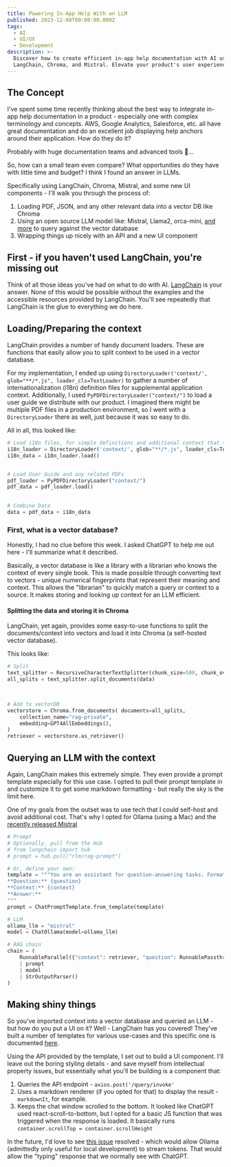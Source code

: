 ```yaml
---
title: Powering In-App Help With an LLM
published: 2023-12-08T00:00:00.000Z
tags:
  - AI
  - UI/UX
  - Development
description: >-
  Discover how to create efficient in-app help documentation with AI using
  LangChain, Chroma, and Mistral. Elevate your product's user experience today.
---
```


## The Concept
I've spent some time recently thinking about the best way to integrate in-app help documentation in a product - especially one with complex terminology and concepts. AWS, Google Analytics, Salesforce, etc. all have great documentation and do an excellent job displaying help anchors around their application. How do they do it? 

Probably with huge documentation teams and advanced tools 🙂...

So, how can a small team even compare? What opportunities do they have with little time and budget? I think I found an answer in LLMs.

Specifically using LangChain, Chroma, Mistral, and some new UI components - I'll walk you through the process of:
1. Loading PDF, JSON, and any other relevant data into a vector DB like Chroma
2. Using an open source LLM model like: Mistral, Llama2, orca-mini, [and more](https://ollama.ai/library?sort=popular) to query against the vector database
3. Wrapping things up nicely with an API and a new UI component

## First - if you haven't used LangChain, you're missing out
Think of all those ideas you've had on what to do with AI. [LangChain](https://langchain.com/) is your answer. None of this would be possible without the examples and the accessible resources provided by LangChain. You'll see repeatedly that LangChain is the glue to everything we do here.

## Loading/Preparing the context
LangChain provides a number of handy document loaders. These are functions that easily allow you to split context to be used in a vector database.

For my implementation, I ended up using `DirectoryLoader('context/', glob="**/*.js", loader_cls=TextLoader)` to gather a number of internationalization (i18n) definition files for supplemental application context. Additionally, I used `PyPDFDirectoryLoader("context/")` to load a user guide we distribute with our product. I imagined there might be multiple PDF files in a production environment, so I went with a `DirectoryLoader` there as well, just because it was so easy to do.

All in all, this looked like:
```python
# Load i18n files, for simple definitions and additional context that the PDFs might not cover.
i18n_loader = DirectoryLoader('context/', glob="**/*.js", loader_cls=TextLoader)
i18n_data = i18n_loader.load()


# Load User Guide and any related PDFs
pdf_loader = PyPDFDirectoryLoader("context/")
pdf_data = pdf_loader.load()

  
# Combine Data
data = pdf_data + i18n_data
```


### First, what is a vector database?
Honestly, I had no clue before this week. I asked ChatGPT to help me out here - I'll summarize what it described.

Basically, a vector database is like a library with a librarian who knows the context of every single book. This is made possible through converting text to vectors - unique numerical fingerprints that represent their meaning and context. This allows the "librarian" to quickly match a query or context to a source. It makes storing and looking up context for an LLM efficient.

#### Splitting the data and storing it in Chroma
LangChain, yet again, provides some easy-to-use functions to split the documents/context into vectors and load it into Chroma (a self-hosted vector database).

This looks like:
```python
# Split
text_splitter = RecursiveCharacterTextSplitter(chunk_size=500, chunk_overlap=0)
all_splits = text_splitter.split_documents(data)

  

# Add to vectorDB
vectorstore = Chroma.from_documents( documents=all_splits,
	collection_name="rag-private",
	embedding=GPT4AllEmbeddings(),
)
retriever = vectorstore.as_retriever()
```

## Querying an LLM with the context
Again, LangChain makes this extremely simple. They even provide a prompt template especially for this use case. I opted to pull their prompt template in and customize it to get some markdown formatting - but really the sky is the limit here.

One of my goals from the outset was to use tech that I could self-host and avoid additional cost. That's why I opted for Ollama (using a Mac) and the [recently released Mistral]()

```python
# Prompt
# Optionally, pull from the Hub
# from langchain import hub
# prompt = hub.pull("rlm/rag-prompt")

# Or, define your own:
template = """You are an assistant for question-answering tasks. Format your responses in Markdown for better readability. Do not use headings. Use the following pieces of retrieved context to answer the question. If you don't know the answer, just say that you don't know. Keep the answer concise and use three sentences maximum.
**Question:** {question}
**Context:** {context}
**Answer:**
"""
prompt = ChatPromptTemplate.from_template(template)

# LLM
ollama_llm = "mistral"
model = ChatOllama(model=ollama_llm)

# RAG chain
chain = (
	RunnableParallel({"context": retriever, "question": RunnablePassthrough()})
	| prompt
	| model
	| StrOutputParser()
)
```

## Making shiny things
So you've imported context into a vector database and queried an LLM - but how do you put a UI on it? Well - LangChain has you covered! They've built a number of templates for various use-cases and this specific one is documented [here](https://github.com/langchain-ai/langchain/tree/master/templates/rag-chroma-private).

Using the API provided by the template, I set out to build a UI component. I'll leave out the boring styling details - and save myself from intellectual property issues, but essentially what you'll be building is a component that:
1. Queries the API endpoint - `axios.post('/query/invoke'`
2. Uses a markdown renderer (if you opted for that) to display the result - `markdownIt`, for example.
3. Keeps the chat window scrolled to the bottom. It looked like ChatGPT used react-scroll-to-bottom, but I opted for a basic JS function that was triggered when the response is loaded. It basically runs `container.scrollTop = container.scrollHeight` 

In the future, I'd love to see [this issue](https://github.com/langchain-ai/langchain/issues/13306) resolved - which would allow Ollama (admittedly only useful for local development) to stream tokens. That would allow the "typing" response that we normally see with ChatGPT.
